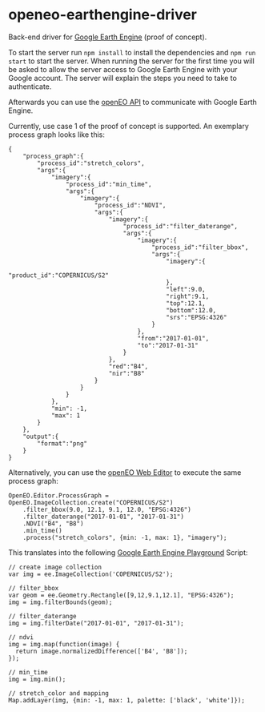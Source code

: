 # openeo-earthengine-driver
Back-end driver for [Google Earth Engine](https://earthengine.google.com/) (proof of concept).

To start the server run `npm install` to install the dependencies and  `npm run start` to start the server. When running the server for the first time you will be asked to allow the server access to Google Earth Engine with your Google account. The server will explain the steps you need to take to authenticate.

Afterwards you can use the [openEO API](https://open-eo.github.io/openeo-api/apireference/index.html) to communicate with Google Earth Engine.

Currently, use case 1 of the proof of concept is supported. An exemplary process graph looks like this: 

``````
{
    "process_graph":{
        "process_id":"stretch_colors",
        "args":{
            "imagery":{
                "process_id":"min_time",
                "args":{
                    "imagery":{
                        "process_id":"NDVI",
                        "args":{
                            "imagery":{
                                "process_id":"filter_daterange",
                                "args":{
                                    "imagery":{
                                        "process_id":"filter_bbox",
                                        "args":{
                                            "imagery":{
                                                "product_id":"COPERNICUS/S2"
                                            },
                                            "left":9.0,
                                            "right":9.1,
                                            "top":12.1,
                                            "bottom":12.0,
                                            "srs":"EPSG:4326"
                                        }
                                    },
                                    "from":"2017-01-01",
                                    "to":"2017-01-31"
                                }
                            },
                            "red":"B4",
                            "nir":"B8"
                        }
                    }
                }
            },
            "min": -1,
            "max": 1
        }
    },
    "output":{
        "format":"png"
    }
}
``````

Alternatively, you can use the [openEO Web Editor](https://github.com/Open-EO/openeo-web-editor) to execute the same process graph:

```
OpenEO.Editor.ProcessGraph = OpenEO.ImageCollection.create("COPERNICUS/S2")
	.filter_bbox(9.0, 12.1, 9.1, 12.0, "EPSG:4326")
	.filter_daterange("2017-01-01", "2017-01-31")
	.NDVI("B4", "B8")
	.min_time()
	.process("stretch_colors", {min: -1, max: 1}, "imagery");
```

This translates into the following [Google Earth Engine Playground](https://code.earthengine.google.com/) Script:
```
// create image collection
var img = ee.ImageCollection('COPERNICUS/S2');

// filter_bbox
var geom = ee.Geometry.Rectangle([9,12,9.1,12.1], "EPSG:4326");
img = img.filterBounds(geom);

// filter_daterange
img = img.filterDate("2017-01-01", "2017-01-31");

// ndvi
img = img.map(function(image) {
  return image.normalizedDifference(['B4', 'B8']);
});

// min_time
img = img.min();

// stretch_color and mapping
Map.addLayer(img, {min: -1, max: 1, palette: ['black', 'white']});
```
